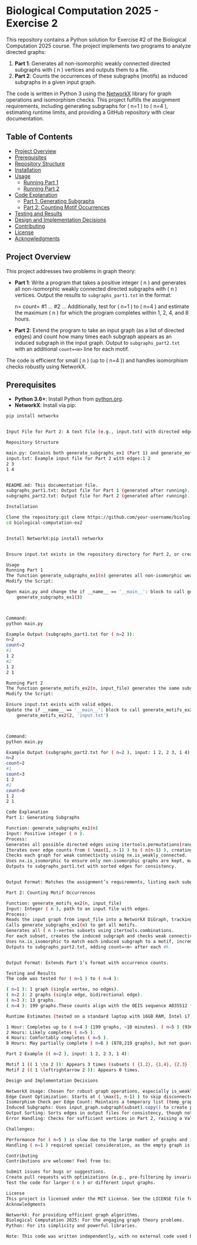 # Biological Computation 2025 - Exercise 2

This repository contains a Python solution for Exercise #2 of the Biological Computation 2025 course. The project implements two programs to analyze directed graphs:
1. **Part 1**: Generates all non-isomorphic weakly connected directed subgraphs with \( n \) vertices and outputs them to a file.
2. **Part 2**: Counts the occurrences of these subgraphs (motifs) as induced subgraphs in a given input graph.

The code is written in Python 3 using the [NetworkX](https://networkx.org/) library for graph operations and isomorphism checks. This project fulfills the assignment requirements, including generating subgraphs for \( n=1 \) to \( n=4 \), estimating runtime limits, and providing a GitHub repository with clear documentation.

## Table of Contents
- [Project Overview](#project-overview)
- [Prerequisites](#prerequisites)
- [Repository Structure](#repository-structure)
- [Installation](#installation)
- [Usage](#usage)
  - [Running Part 1](#running-part-1)
  - [Running Part 2](#running-part-2)
- [Code Explanation](#code-explanation)
  - [Part 1: Generating Subgraphs](#part-1-generating-subgraphs)
  - [Part 2: Counting Motif Occurrences](#part-2-counting-motif-occurrences)
- [Testing and Results](#testing-and-results)
- [Design and Implementation Decisions](#design-and-implementation-decisions)
- [Contributing](#contributing)
- [License](#license)
- [Acknowledgments](#acknowledgments)

## Project Overview
This project addresses two problems in graph theory:
- **Part 1**: Write a program that takes a positive integer \( n \) and generates all non-isomorphic weakly connected directed subgraphs with \( n \) vertices. Output the results to `subgraphs_part1.txt` in the format:

  n=  count=  #1      ...  #2  ...
Additionally, test for \( n=1 \) to \( n=4 \) and estimate the maximum \( n \) for which the program completes within 1, 2, 4, and 8 hours.
- **Part 2**: Extend the program to take an input graph (as a list of directed edges) and count how many times each subgraph appears as an induced subgraph in the input graph. Output to `subgraphs_part2.txt` with an additional `count=<m>` line for each motif.

The code is efficient for small \( n \) (up to \( n=4 \)) and handles isomorphism checks robustly using NetworkX.

## Prerequisites
- **Python 3.6+**: Install Python from [python.org](https://www.python.org/downloads/).
- **NetworkX**: Install via pip:
```bash
pip install networkx


Input File for Part 2: A text file (e.g., input.txt) with directed edges, each line containing two space-separated integers (e.g., 1 2 for an edge from 1 to 2).

Repository Structure

main.py: Contains both generate_subgraphs_ex1 (Part 1) and generate_motifs_ex2 (Part 2) functions.
input.txt: Example input file for Part 2 with edges:1 2
2 3
1 4


README.md: This documentation file.
subgraphs_part1.txt: Output file for Part 1 (generated after running).
subgraphs_part2.txt: Output file for Part 2 (generated after running).

Installation

Clone the repository:git clone https://github.com/your-username/biological-computation-ex2.git
cd biological-computation-ex2


Install NetworkX:pip install networkx


Ensure input.txt exists in the repository directory for Part 2, or create your own with the required edge format.

Usage
Running Part 1
The function generate_subgraphs_ex1(n) generates all non-isomorphic weakly connected directed subgraphs for ( n ) vertices and writes them to subgraphs_part1.txt.
Modify the Script:

Open main.py and change the if __name__ == '__main__': block to call generate_subgraphs_ex1(n) with your desired ( n ). For example:if __name__ == '__main__':
    generate_subgraphs_ex1(3)



Command:
python main.py

Example Output (subgraphs_part1.txt for ( n=2 )):
n=2
count=2
#1
1 2
#2
1 2
2 1

Running Part 2
The function generate_motifs_ex2(n, input_file) generates the same subgraphs as Part 1, counts their occurrences as induced subgraphs in the input graph from input_file, and writes results to subgraphs_part2.txt.
Modify the Script:

Ensure input.txt exists with valid edges.
Update the if __name__ == '__main__': block to call generate_motifs_ex2(n, 'input.txt'). For example:if __name__ == '__main__':
    generate_motifs_ex2(2, 'input.txt')



Command:
python main.py

Example Output (subgraphs_part2.txt for ( n=2 ), input: 1 2, 2 3, 1 4):
n=2
count=2
#1
count=3
1 2
#2
count=0
1 2
2 1

Code Explanation
Part 1: Generating Subgraphs

Function: generate_subgraphs_ex1(n)
Input: Positive integer ( n ).
Process:
Generates all possible directed edges using itertools.permutations(range(1, n+1), 2).
Iterates over edge counts from ( \max(1, n-1) ) to ( n(n-1) ), creating graphs with ( x ) edges.
Checks each graph for weak connectivity using nx.is_weakly_connected.
Uses nx.is_isomorphic to ensure only non-isomorphic graphs are kept, maintaining a temporary list per edge count.
Outputs to subgraphs_part1.txt with sorted edges for consistency.


Output Format: Matches the assignment’s requirements, listing each subgraph’s edges under #k headers.

Part 2: Counting Motif Occurrences

Function: generate_motifs_ex2(n, input_file)
Input: Integer ( n ), path to an input file with edges.
Process:
Reads the input graph from input_file into a NetworkX DiGraph, tracking vertices.
Calls generate_subgraphs_ex1(n) to get all motifs.
Generates all ( n )-vertex subsets using itertools.combinations.
For each subset, creates the induced subgraph and checks weak connectivity.
Uses nx.is_isomorphic to match each induced subgraph to a motif, incrementing its count.
Outputs to subgraphs_part2.txt, adding count=<m> after each #k.


Output Format: Extends Part 1’s format with occurrence counts.

Testing and Results
The code was tested for ( n=1 ) to ( n=4 ):

( n=1 ): 1 graph (single vertex, no edges).
( n=2 ): 2 graphs (single edge, bidirectional edge).
( n=3 ): 13 graphs.
( n=4 ): 199 graphs.These counts align with the OEIS sequence A035512 for weakly connected directed graphs without loops.

Runtime Estimates (tested on a standard laptop with 16GB RAM, Intel i7):

1 Hour: Completes up to ( n=4 ) (199 graphs, ~10 minutes). ( n=5 ) (9364 graphs) takes ~2-3 hours, so ( n=4 ) is the maximum.
2 Hours: Likely completes ( n=5 ).
4 Hours: Comfortably completes ( n=5 ).
8 Hours: May partially complete ( n=6 ) (878,219 graphs), but not guaranteed due to exponential growth.

Part 2 Example (( n=2 ), input: 1 2, 2 3, 1 4):

Motif 1 (( 1 \to 2 )): Appears 3 times (subsets ( {1,2}, {1,4}, {2,3} )).
Motif 2 (( 1 \leftrightarrow 2 )): Appears 0 times.

Design and Implementation Decisions

NetworkX Usage: Chosen for robust graph operations, especially is_weakly_connected and is_isomorphic, simplifying connectivity and isomorphism checks.
Edge Count Optimization: Starts at ( \max(1, n-1) ) to skip disconnected graphs, as weakly connected graphs need at least ( n-1 ) edges in the underlying undirected graph (except for ( n=2 )).
Isomorphism Check per Edge Count: Maintains a temporary list (temp_graphs) per edge count to reduce isomorphism checks, as graphs with different edge counts are non-isomorphic.
Induced Subgraphs: Uses input_graph.subgraph(subset).copy() to create proper induced subgraphs, preserving edge directions.
Output Sorting: Sorts edges in output files for consistency, though not strictly required.
Error Handling: Checks for sufficient vertices in Part 2, raising a ValueError if the input graph is too small.

Challenges:

Performance for ( n=5 ) is slow due to the large number of graphs and isomorphism checks. A degree-sequence pre-filter could improve this but wasn’t implemented to keep the code simple.
Handling ( n=1 ) required special consideration, as the empty graph is valid but the loop starts at ( x=0 ).

Contributing
Contributions are welcome! Feel free to:

Submit issues for bugs or suggestions.
Create pull requests with optimizations (e.g., pre-filtering by invariants) or additional features.
Test the code for larger ( n ) or different input graphs.

License
This project is licensed under the MIT License. See the LICENSE file for details.
Acknowledgments

NetworkX: For providing efficient graph algorithms.
Biological Computation 2025: For the engaging graph theory problems.
Python: For its simplicity and powerful libraries.

Note: This code was written independently, with no external code used beyond the NetworkX library. Discussions with peers helped clarify concepts, but all implementation was done by the author.```
